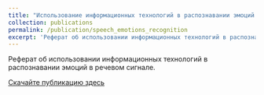 ```yaml
---
title: "Использование информационных технологий в распознавании эмоций в речевом сигнале"
collection: publications
permalink: /publication/speech_emotions_recognition
excerpt: 'Реферат об использовании информационных технологий в распознавании эмоций в речевом сигнале.'
---
```

Реферат об использовании информационных технологий в распознавании эмоций в речевом сигнале.

[Скачайте публикацию здесь](http://polilog.github.io/files/speech_emotions_recognition.pdf)